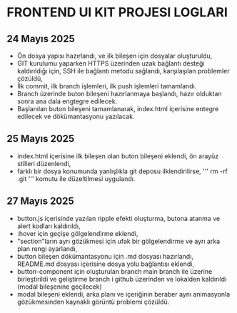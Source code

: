 # FRONTEND UI KIT PROJESI LOGLARI
## 24 Mayıs 2025

- Ön dosya yapısı hazırlandı, ve ilk bileşen için dosyalar oluşturuldu,
- GIT kurulumu yaparken HTTPS üzerinden uzak bağlantı desteği kaldırıldığı için, SSH ile bağlantı metodu sağlandı, karşılaşılan problemler çözüldü,
- İlk commit, ilk branch işlemleri, ilk push işlemleri tamamlandı.
- Branch üzerinde buton bileşeni hazırlanmaya başlandı, hazır olduktan sonra ana dala engtegre edilecek.
- Başlanılan buton bileşeni tamamlanarak, index.html içerisine entegre edilecek ve dökümantasyonu yazılacak.

## 25 Mayıs 2025
 
- index.html içerisine ilk bileşen olan buton bileşeni eklendi, ön arayüz stilleri düzenlendi,
- farklı bir dosya konumunda yanlışlıkla git deposu ilklendirilirse, 
''' rm -rf .git '''
komutu ile düzeltilmesi uygulandı.


## 27 Mayıs 2025
 
- button.js içerisinde yazılan ripple efekti oluşturma, butona atanma ve alert kodları kaldırıldı,
- :hover için geçişe gölgelendirme eklendi,
- "section"ların ayrı gözükmesi için ufak bir gölgelendirme ve ayrı arka plan rengi ayarlandı,
- button bileşen dökümantasyonu için .md dosyası hazırlandı, README.md dosyası içerisine dosya yolu bağlantısı eklendi,
- button-component için oluşturulan branch main branch ile üzerine birleştirildi ve geliştirme branch i github üzerinden ve lokalden kaldırıldı (modal bileşenine geçilecek)
- modal bileşeni eklendi, arka planı ve içeriğinin beraber aynı animasyonla gözükmesinden kaynaklı görüntü problemi çözüldü.
